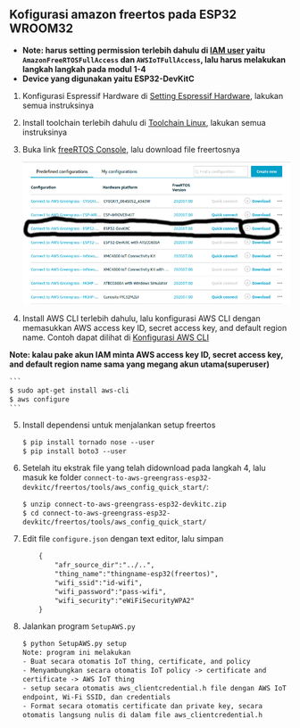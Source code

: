 ## Kofigurasi amazon freertos pada ESP32 WROOM32
- <b>Note: harus setting permission terlebih dahulu di [IAM user](https://docs.aws.amazon.com/IAM/latest/UserGuide/) yaitu ```AmazonFreeRTOSFullAccess``` dan ```AWSIoTFullAccess```, lalu harus melakukan langkah langkah pada modul 1-4</b>
- <b>Device yang digunakan yaitu ESP32-DevKitC</b>

1. Konfigurasi Espressif Hardware di [Setting Espressif Hardware](https://docs.espressif.com/projects/esp-idf/en/latest/esp32/get-started/index.html#step-1-install-prerequisites), lakukan semua instruksinya

2. Install toolchain terlebih dahulu di [Toolchain Linux](https://docs.espressif.com/projects/esp-idf/en/v3.3/get-started-cmake/linux-setup.html), lakukan semua instruksinya

3. Buka link [freeRTOS Console](https://console.aws.amazon.com/freertos), lalu download file freertosnya

  	![AddExtService](images/freertos_download.png)

4. Install AWS CLI terlebih dahulu, lalu konfigurasi AWS CLI dengan memasukkan AWS access key ID, secret access key, and default region name. Contoh dapat dilihat di [Konfigurasi AWS CLI](https://docs.aws.amazon.com/cli/latest/userguide/cli-chap-getting-started.html)

<b>Note: kalau pake akun IAM minta AWS access key ID, secret access key, and default region name sama yang megang akun utama(superuser)</b>
	
	```
	$ sudo apt-get install aws-cli
	$ aws configure
	```

5. Install dependensi untuk menjalankan setup freertos

	```
	$ pip install tornado nose --user
	$ pip install boto3 --user 
	```

6. Setelah itu ekstrak file yang telah didownload pada langkah 4, lalu masuk ke folder ```connect-to-aws-greengrass-esp32-devkitc/freertos/tools/aws_config_quick_start/```:

	```
	$ unzip connect-to-aws-greengrass-esp32-devkitc.zip
	$ cd connect-to-aws-greengrass-esp32-devkitc/freertos/tools/aws_config_quick_start/
	```

7. Edit file ```configure.json``` dengan text editor, lalu simpan 

	```
		{
    		"afr_source_dir":"../..",
    		"thing_name":"thingname-esp32(freertos)",
    		"wifi_ssid":"id-wifi",
    		"wifi_password":"pass-wifi",
    		"wifi_security":"eWiFiSecurityWPA2"
		}	 
	```

8. Jalankan program ```SetupAWS.py```

	```
	$ python SetupAWS.py setup
	Note: program ini melakukan
	- Buat secara otomatis IoT thing, certificate, and policy
	- Menyambungkan secara otomatis IoT policy -> certificate and certificate -> AWS IoT thing
	- setup secara otomatis aws_clientcredential.h file dengan AWS IoT endpoint, Wi-Fi SSID, dan credentials
	- Format secara otomatis certificate dan private key, secara otomatis langsung nulis di dalam file aws_clientcredential.h
	```
